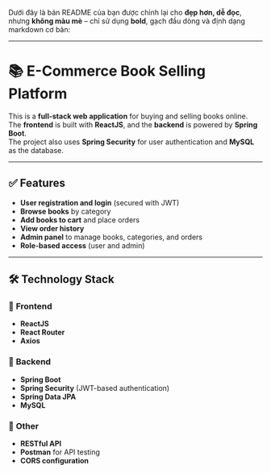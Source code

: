 Dưới đây là bản README của bạn được chỉnh lại cho **đẹp hơn, dễ đọc**, nhưng **không màu mè** – chỉ sử dụng **bold**, gạch đầu dòng và định dạng markdown cơ bản:

---

# 📚 **E-Commerce Book Selling Platform**

This is a **full-stack web application** for buying and selling books online.  
The **frontend** is built with **ReactJS**, and the **backend** is powered by **Spring Boot**.  
The project also uses **Spring Security** for user authentication and **MySQL** as the database.

---

## ✅ **Features**

- **User registration and login** (secured with JWT)
- **Browse books** by category
- **Add books to cart** and place orders
- **View order history**
- **Admin panel** to manage books, categories, and orders
- **Role-based access** (user and admin)

---

## 🛠 **Technology Stack**

### 🔹 **Frontend**
- **ReactJS**
- **React Router**
- **Axios**

### 🔹 **Backend**
- **Spring Boot**
- **Spring Security** (JWT-based authentication)
- **Spring Data JPA**
- **MySQL**

### 🔹 **Other**
- **RESTful API**
- **Postman** for API testing
- **CORS configuration**


